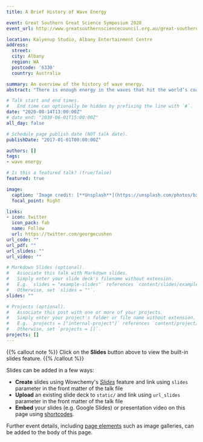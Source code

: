 ```yaml
---
title: A Brief History of Wave Energy

event: Great Southern Great Science Symposium 2020
event_url: http://www.greatsouthernsciencecouncil.org.au/great-southern-great-science-symposium

location: Kalyenup Studio, Albany Entertainment Centre
address:
  street: 
  city: Albany
  region: WA
  postcode: '6330'
  country: Australia

summary: An overview of the history of wave energy.
abstract: "There is enough energy in the waves that hit the world’s coasts every day to power about 1 billion homes. Not all of it can be practically harnessed, but even a small proportion would mean a lot for the security of our energy supply. This talk will give an overview of the history of wave energy, where we will look at some examples of wave energy devices that have been proposed throughout history. It will also cover some fundamentals of wave energy absorption, address some common misconceptions, and highlight some open questions that remain to be answered."

# Talk start and end times.
#   End time can optionally be hidden by prefixing the line with `#`.
date: "2020-08-14T13:00:00Z"
# date_end: "2030-06-01T15:00:00Z"
all_day: false

# Schedule page publish date (NOT talk date).
publishDate: "2017-01-01T00:00:00Z"

authors: []
tags: 
- wave energy

# Is this a featured talk? (true/false)
featured: true

image:
  caption: 'Image credit: [**Unsplash**](https://unsplash.com/photos/bzdhc5b3Bxs)'
  focal_point: Right

links:
- icon: twitter
  icon_pack: fab
  name: Follow
  url: https://twitter.com/georgecushen
url_code: ""
url_pdf: ""
url_slides: ""
url_video: ""

# Markdown Slides (optional).
#   Associate this talk with Markdown slides.
#   Simply enter your slide deck's filename without extension.
#   E.g. `slides = "example-slides"` references `content/slides/example-slides.md`.
#   Otherwise, set `slides = ""`.
slides: ""

# Projects (optional).
#   Associate this post with one or more of your projects.
#   Simply enter your project's folder or file name without extension.
#   E.g. `projects = ["internal-project"]` references `content/project/deep-learning/index.md`.
#   Otherwise, set `projects = []`.
projects: []
---
```


{{% callout note %}}
Click on the **Slides** button above to view the built-in slides feature.
{{% /callout %}}

Slides can be added in a few ways:

- **Create** slides using Wowchemy's [*Slides*](https://wowchemy.com/docs/managing-content/#create-slides) feature and link using `slides` parameter in the front matter of the talk file
- **Upload** an existing slide deck to `static/` and link using `url_slides` parameter in the front matter of the talk file
- **Embed** your slides (e.g. Google Slides) or presentation video on this page using [shortcodes](https://wowchemy.com/docs/writing-markdown-latex/).

Further event details, including [page elements](https://wowchemy.com/docs/writing-markdown-latex/) such as image galleries, can be added to the body of this page.
